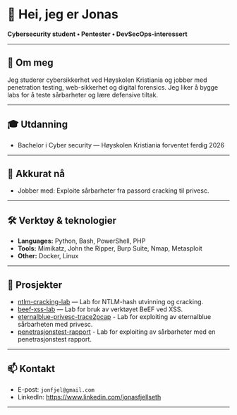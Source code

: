 <!-- Topp -->
# 👋 Hei, jeg er Jonas
**Cybersecurity student • Pentester • DevSecOps-interessert**

---

## 🧭 Om meg
Jeg studerer cybersikkerhet ved Høyskolen Kristiania og jobber med penetration testing, web-sikkerhet og digital forensics. Jeg liker å bygge labs for å teste sårbarheter og lære defensive tiltak.

---

## 🎓 Utdanning
- Bachelor i Cyber security — Høyskolen Kristiania forventet ferdig 2026

---

## 🔭 Akkurat nå
- Jobber med: Exploite sårbarheter fra passord cracking til privesc. 

---

## 🛠️ Verktøy & teknologier
- **Languages:** Python, Bash, PowerShell, PHP  
- **Tools:** Mimikatz, John the Ripper, Burp Suite, Nmap, Metasploit  
- **Other:** Docker, Linux

---

## 🚀 Prosjekter
- [ntlm-cracking-lab](https://github.com/jonasfjellseth/ntlm-cracking-lab) — Lab for NTLM-hash utvinning og cracking.  
- [beef-xss-lab](https://github.com/jonasfjellseth/beef-xss-lab) — Lab for bruk av verktøyet BeEF ved XSS.  
- [eternalblue-privesc-trace2pcap](https://github.com/jonasfjellseth/eternalblue-privesc-trace2pcap) - Lab for exploiting av eternalblue sårbarheten med privesc.
- [penetrasjonstest-rapport](https://github.com/jonasfjellseth/penetrasjonstest-rapport) - Lab for exploiting av sårbarheter med en penetrasjonstest rapport.

---


## 📫 Kontakt
- E-post: `jonfjel@gmail.com`  
- LinkedIn: https://www.linkedin.com/jonasfjellseth

---
